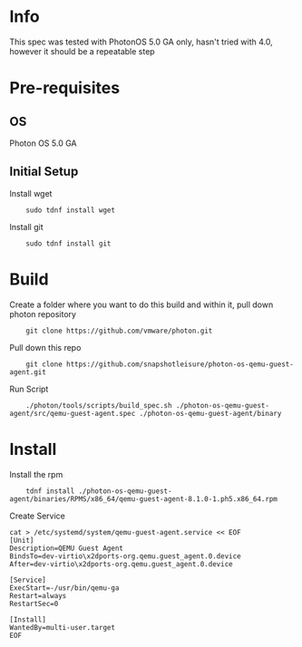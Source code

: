 # Info
This spec was tested with PhotonOS 5.0 GA only, hasn't tried with 4.0, however it should be a repeatable step

# Pre-requisites
## OS
Photon OS 5.0 GA

## Initial Setup
Install wget 
```
    sudo tdnf install wget
```
Install git 
```
    sudo tdnf install git
```

# Build
Create a folder where you want to do this build and within it, pull down photon repository 
```
    git clone https://github.com/vmware/photon.git
```
Pull down this repo
```
    git clone https://github.com/snapshotleisure/photon-os-qemu-guest-agent.git
```
Run Script
```
    ./photon/tools/scripts/build_spec.sh ./photon-os-qemu-guest-agent/src/qemu-guest-agent.spec ./photon-os-qemu-guest-agent/binary
```
# Install
Install the rpm
```
    tdnf install ./photon-os-qemu-guest-agent/binaries/RPMS/x86_64/qemu-guest-agent-8.1.0-1.ph5.x86_64.rpm
```
Create Service
```
cat > /etc/systemd/system/qemu-guest-agent.service << EOF
[Unit]
Description=QEMU Guest Agent
BindsTo=dev-virtio\x2dports-org.qemu.guest_agent.0.device
After=dev-virtio\x2dports-org.qemu.guest_agent.0.device

[Service]
ExecStart=-/usr/bin/qemu-ga
Restart=always
RestartSec=0

[Install]
WantedBy=multi-user.target
EOF
```